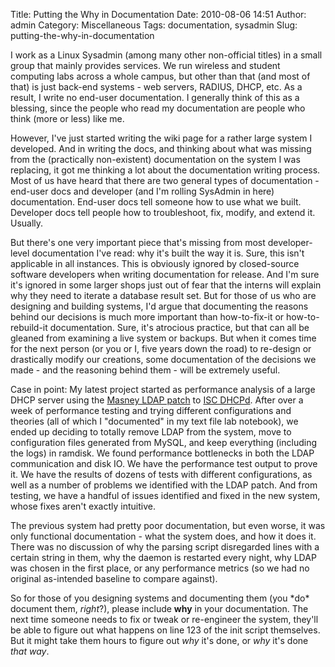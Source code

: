 Title: Putting the Why in Documentation
Date: 2010-08-06 14:51
Author: admin
Category: Miscellaneous
Tags: documentation, sysadmin
Slug: putting-the-why-in-documentation

I work as a Linux Sysadmin (among many other non-official titles) in a
small group that mainly provides services. We run wireless and student
computing labs across a whole campus, but other than that (and most of
that) is just back-end systems - web servers, RADIUS, DHCP, etc. As a
result, I write no end-user documentation. I generally think of this as
a blessing, since the people who read my documentation are people who
think (more or less) like me.

However, I've just started writing the wiki page for a rather large
system I developed. And in writing the docs, and thinking about what was
missing from the (practically non-existent) documentation on the system
I was replacing, it got me thinking a lot about the documentation
writing process. Most of us have heard that there are two general types
of documentation - end-user docs and developer (and I'm rolling SysAdmin
in here) documentation. End-user docs tell someone how to use what we
built. Developer docs tell people how to troubleshoot, fix, modify, and
extend it. Usually.

But there's one very important piece that's missing from most
developer-level documentation I've read: why it's built the way it is.
Sure, this isn't applicable in all instances. This is obviously ignored
by closed-source software developers when writing documentation for
release. And I'm sure it's ignored in some larger shops just out of fear
that the interns will explain why they need to iterate a database result
set. But for those of us who are designing and building systems, I'd
argue that documenting the reasons behind our decisions is much more
important than how-to-fix-it or how-to-rebuild-it documentation. Sure,
it's atrocious practice, but that can all be gleaned from examining a
live system or backups. But when it comes time for the next person (or
you or I, five years down the road) to re-design or drastically modify
our creations, some documentation of the decisions we made - and the
reasoning behind them - will be extremely useful.

Case in point: My latest project started as performance analysis of a
large DHCP server using the [Masney LDAP patch][] to [ISC DHCPd][].
After over a week of performance testing and trying different
configurations and theories (all of which I "documented" in my text file
lab notebook), we ended up deciding to totally remove LDAP from the
system, move to configuration files generated from MySQL, and keep
everything (including the logs) in ramdisk. We found performance
bottlenecks in both the LDAP communication and disk IO. We have the
performance test output to prove it. We have the results of dozens of
tests with different configurations, as well as a number of problems we
identified with the LDAP patch. And from testing, we have a handful of
issues identified and fixed in the new system, whose fixes aren't
exactly intuitive.

The previous system had pretty poor documentation, but even worse, it
was only functional documentation - what the system does, and how it
does it. There was no discussion of why the parsing script disregarded
lines with a certain string in them, why the daemon is restarted every
night, why LDAP was chosen in the first place, or any performance
metrics (so we had no original as-intended baseline to compare against).

So for those of you designing systems and documenting them (you \*do\*
document them, *right*?), please include **why** in your documentation.
The next time someone needs to fix or tweak or re-engineer the system,
they'll be able to figure out what happens on line 123 of the init
script themselves. But it might take them hours to figure out *why* it's
done, or *why* it's done *that way*.

  [Masney LDAP patch]: http://personal.cfw.com/~masneyb/
  [ISC DHCPd]: http://www.isc.org/software/dhcp
